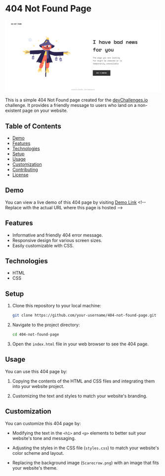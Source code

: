 # 404 Not Found Page

![Preview](</Screenshot%20(53).png>) <!-- Replace 'preview.png' with a screenshot of your webpage if available -->

This is a simple 404 Not Found page created for the [devChallenges.io](https://devchallenges.io/) challenge. It provides a friendly message to users who land on a non-existent page on your website.

## Table of Contents

- [Demo](#demo)
- [Features](#features)
- [Technologies](#technologies)
- [Setup](#setup)
- [Usage](#usage)
- [Customization](#customization)
- [Contributing](#contributing)
- [License](#license)

## Demo

You can view a live demo of this 404 page by visiting [Demo Link]([https://your-website.com/404](https://mohamedmosilhy.github.io/404-Not-Found-challenge/)) <!-- Replace with the actual URL where this page is hosted -->

## Features

- Informative and friendly 404 error message.
- Responsive design for various screen sizes.
- Easily customizable with CSS.

## Technologies

- HTML
- CSS

## Setup

1. Clone this repository to your local machine:

   ```bash
   git clone https://github.com/your-username/404-not-found-page.git
   ```

2. Navigate to the project directory:

   ```bash
   cd 404-not-found-page
   ```

3. Open the `index.html` file in your web browser to see the 404 page.

## Usage

You can use this 404 page by:

1. Copying the contents of the HTML and CSS files and integrating them into your website project.

2. Customizing the text and styles to match your website's branding.

## Customization

You can customize this 404 page by:

- Modifying the text in the `<h1>` and `<p>` elements to better suit your website's tone and messaging.

- Adjusting the styles in the CSS file (`styles.css`) to match your website's color scheme and layout.

- Replacing the background image (`Scarecrow.png`) with an image that fits your website's theme.
